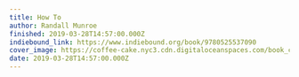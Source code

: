 ```yaml
---
title: How To
author: Randall Munroe
finished: 2019-03-28T14:57:00.000Z
indiebound_link: https://www.indiebound.org/book/9780525537090
cover_image: https://coffee-cake.nyc3.cdn.digitaloceanspaces.com/book_covers/2019/how-to.jpg
date: 2019-03-28T14:57:00.000Z
---
```

